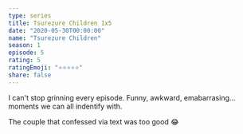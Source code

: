 ```yaml
---
type: series
title: Tsurezure Children 1x5
date: "2020-05-30T00:00:00"
name: "Tsurezure Children"
season: 1
episode: 5
rating: 5
ratingEmoji: "⭐️⭐️⭐️⭐️⭐️"
share: false
---
```


I can't stop grinning every episode. Funny, awkward, emabarrasing... moments we can all indentify with.

The couple that confessed via text was too good 😂
